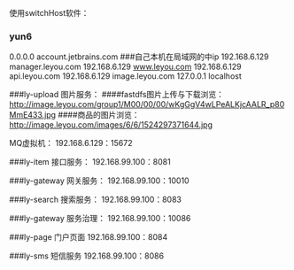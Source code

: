 使用switchHost软件：
### yun6
0.0.0.0 account.jetbrains.com
###自己本机在局域网的中ip
192.168.6.129 manager.leyou.com
192.168.6.129 www.leyou.com
192.168.6.129 api.leyou.com
192.168.6.129 image.leyou.com
127.0.0.1 localhost

###ly-upload 图片服务：
####fastdfs图片上传与下载浏览：
http://image.leyou.com/group1/M00/00/00/wKgGgV4wLPeALKjcAALR_p80MmE433.jpg
####商品的图片浏览：
http://image.leyou.com/images/6/6/1524297371644.jpg

MQ虚拟机： 192.168.6.129：15672

###ly-item 接口服务：
  192.168.99.100：8081
  
  
###ly-gateway 网关服务：
  192.168.99.100：10010  


###ly-search 搜索服务：
  192.168.99.100：8083  
  
  
###ly-gateway 服务治理：
  192.168.99.100：10086   
  
    
###ly-page 门户页面
  192.168.99.100：8084  
  
  
###ly-sms 短信服务
  192.168.99.100：8086 
